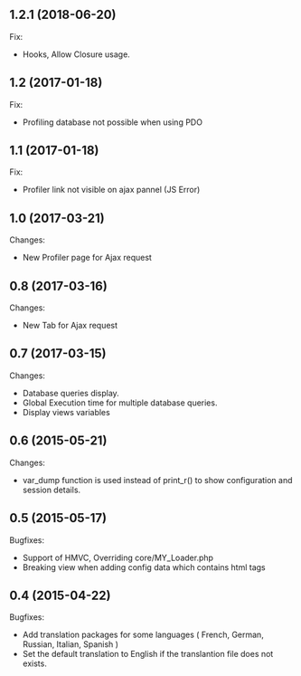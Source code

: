## 1.2.1 (2018-06-20)

Fix:

- Hooks, Allow Closure usage.

## 1.2 (2017-01-18)

Fix:

- Profiling database not possible when using PDO

## 1.1 (2017-01-18)

Fix:

- Profiler link not visible on ajax pannel (JS Error)

## 1.0 (2017-03-21)

Changes:

- New Profiler page for Ajax request

## 0.8 (2017-03-16)

Changes:

- New Tab for Ajax request

## 0.7 (2017-03-15)

Changes:

- Database queries display.
- Global Execution time for multiple database queries.
- Display views variables

## 0.6 (2015-05-21)

Changes:

- var_dump function is used instead of print_r() to show configuration and session details.

## 0.5 (2015-05-17)

Bugfixes:

  - Support of HMVC, Overriding core/MY_Loader.php
  - Breaking view when adding config data which contains html tags

## 0.4 (2015-04-22)

Bugfixes:

- Add translation packages for some languages ( French, German, Russian, Italian, Spanish )
- Set the default translation to English if the translantion file does not exists.

